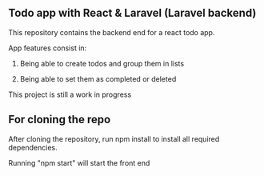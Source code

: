 ## Todo app with React & Laravel (Laravel backend) 
This repository contains the backend end for a react todo app.

App features consist in:

1) Being able to create todos and group them in lists

2) Being able to set them as completed or deleted

This project is still a work in progress 

## For cloning the repo
After cloning the repository, run npm install to install all required dependencies.

Running "npm start" will start the front end 

